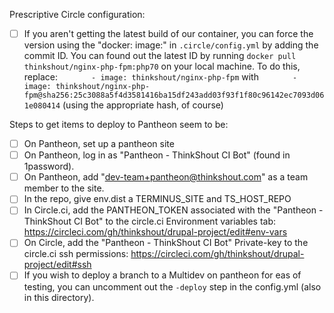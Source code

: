 Prescriptive Circle configuration:
- [ ] If you aren't getting the latest build of our container, you can force the version using the "docker: image:" in `.circle/config.yml` by adding the commit ID. You can found out the latest ID by running `docker pull thinkshout/nginx-php-fpm:php70` on your local machine. To do this, replace:
`       - image: thinkshout/nginx-php-fpm`
with
`       - image: thinkshout/nginx-php-fpm@sha256:25c3088a5f4d3581416ba15df243add03f93f1f80c96142ec7093d061e080414`
(using the appropriate hash, of course)

Steps to get items to deploy to Pantheon seem to be:
- [ ] On Pantheon, set up a pantheon site
- [ ] On Pantheon, log in as "Pantheon - ThinkShout CI Bot" (found in 1password).
- [ ] On Pantheon, add "dev-team+pantheon@thinkshout.com" as a team member to the site.
- [ ] In the repo, give env.dist a TERMINUS_SITE and TS_HOST_REPO
- [ ]  In Circle.ci, add the PANTHEON_TOKEN associated with the "Pantheon - ThinkShout CI Bot" to the circle.ci Environment variables tab:
https://circleci.com/gh/thinkshout/drupal-project/edit#env-vars
- [ ] On Circle, add the "Pantheon - ThinkShout CI Bot" Private-key to the circle.ci ssh permissions: https://circleci.com/gh/thinkshout/drupal-project/edit#ssh
- [ ] If you wish to deploy a branch to a Multidev on pantheon for eas of testing, you can uncomment out the `-deploy` step
in the config.yml (also in this directory).
